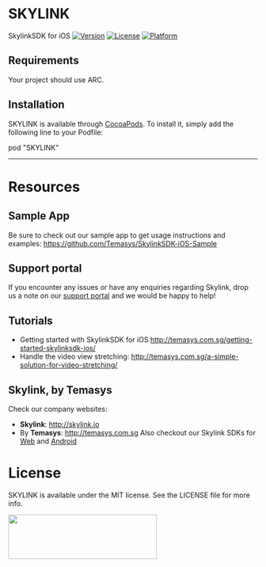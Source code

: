# SKYLINK
SkylinkSDK for iOS
[![Version](https://img.shields.io/cocoapods/v/MyLibrary.svg?style=flat)](http://cocoadocs.org/docsets/SKYLINK)  [![License](https://img.shields.io/cocoapods/l/MyLibrary.svg?style=flat)](http://cocoadocs.org/docsets/SKYLINK) [![Platform](https://img.shields.io/cocoapods/p/MyLibrary.svg?style=flat)](http://cocoadocs.org/docsets/SKYLINK)

## Requirements
Your project should use ARC.

## Installation

SKYLINK is available through [CocoaPods](http://cocoapods.org). To install
it, simply add the following line to your Podfile:

pod "SKYLINK"

----------

**Resources**
==========================

Sample App
-------
Be sure to check out our sample app to get usage instructions and examples: https://github.com/Temasys/SkylinkSDK-iOS-Sample

Support portal
-------
If you encounter any issues or have any enquiries regarding Skylink, drop us a note on our [support portal](http://support.temasys.com.sg/support/login) and we would be happy to help! 

Tutorials
-------
- Getting started with SkylinkSDK for iOS http://temasys.com.sg/getting-started-skylinksdk-ios/
- Handle the video view stretching: http://temasys.com.sg/a-simple-solution-for-video-stretching/

Skylink, by **Temasys**
-------

Check our company websites:
- **Skylink**: http://skylink.io
- By **Temasys**: http://temasys.com.sg
Also checkout our Skylink SDKs for [Web](http://skylink.io/web/) and [Android](http://skylink.io/android)


**License**
==========================

SKYLINK is available under the MIT license. See the LICENSE file for more info.


<img src="http://skylink.io/img/logo.min.svg" height="90" width="300">